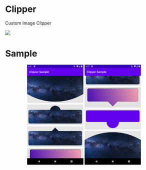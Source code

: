 # Clipper
Custom Image Clipper

[![](https://jitpack.io/v/JDevZone/Clipper.svg)](https://jitpack.io/#JDevZone/Clipper)

# Sample
<div align="center">
  <img src="https://github.com/JDevZone/Clipper/blob/main/graphics/sample_1.png" alt="" width="180px">
  <img src="https://github.com/JDevZone/Clipper/blob/main/graphics/sample_2.png" alt="" width="180px">
</div>
